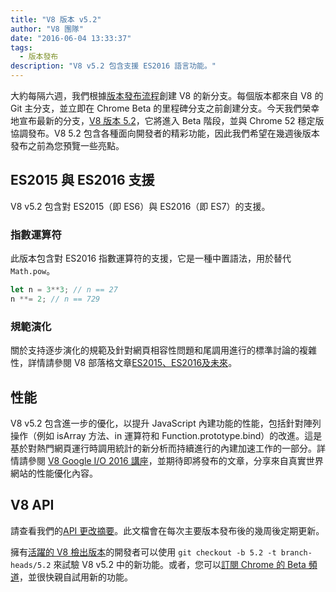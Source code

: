 ```yaml
---
title: "V8 版本 v5.2"
author: "V8 團隊"
date: "2016-06-04 13:33:37"
tags: 
  - 版本發布
description: "V8 v5.2 包含支援 ES2016 語言功能。"
---
```

大約每隔六週，我們根據[版本發布流程](/docs/release-process)創建 V8 的新分支。每個版本都來自 V8 的 Git 主分支，並立即在 Chrome Beta 的里程碑分支之前創建分支。今天我們榮幸地宣布最新的分支，[V8 版本 5.2](https://chromium.googlesource.com/v8/v8.git/+log/branch-heads/5.2)，它將進入 Beta 階段，並與 Chrome 52 穩定版協調發布。V8 5.2 包含各種面向開發者的精彩功能，因此我們希望在幾週後版本發布之前為您預覽一些亮點。

<!--truncate-->
## ES2015 與 ES2016 支援

V8 v5.2 包含對 ES2015（即 ES6）與 ES2016（即 ES7）的支援。

### 指數運算符

此版本包含對 ES2016 指數運算符的支援，它是一種中置語法，用於替代 `Math.pow`。

```js
let n = 3**3; // n == 27
n **= 2; // n == 729
```

### 規範演化

關於支持逐步演化的規範及針對網頁相容性問題和尾調用進行的標準討論的複雜性，詳情請參閱 V8 部落格文章[ES2015、ES2016及未來](/blog/modern-javascript)。

## 性能

V8 v5.2 包含進一步的優化，以提升 JavaScript 內建功能的性能，包括針對陣列操作（例如 isArray 方法、in 運算符和 Function.prototype.bind）的改進。這是基於對熱門網頁運行時調用統計的新分析而持續進行的內建加速工作的一部分。詳情請參閱 [V8 Google I/O 2016 講座](https://www.youtube.com/watch?v=N1swY14jiKc)，並期待即將發布的文章，分享來自真實世界網站的性能優化內容。

## V8 API

請查看我們的[API 更改摘要](https://docs.google.com/document/d/1g8JFi8T_oAE_7uAri7Njtig7fKaPDfotU6huOa1alds/edit)。此文檔會在每次主要版本發布後的幾周後定期更新。

擁有[活躍的 V8 檢出版本](https://v8.dev/docs/source-code#using-git)的開發者可以使用 `git checkout -b 5.2 -t branch-heads/5.2` 來試驗 V8 v5.2 中的新功能。或者，您可以[訂閱 Chrome 的 Beta 頻道](https://www.google.com/chrome/browser/beta.html)，並很快親自試用新的功能。
